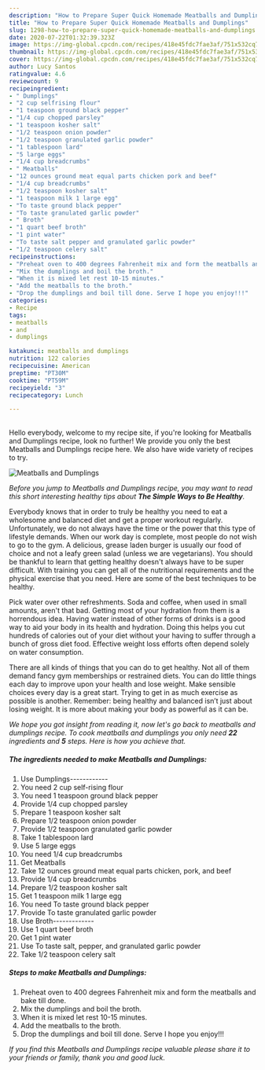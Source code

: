 ```yaml
---
description: "How to Prepare Super Quick Homemade Meatballs and Dumplings"
title: "How to Prepare Super Quick Homemade Meatballs and Dumplings"
slug: 1298-how-to-prepare-super-quick-homemade-meatballs-and-dumplings
date: 2020-07-22T01:32:39.323Z
image: https://img-global.cpcdn.com/recipes/418e45fdc7fae3af/751x532cq70/meatballs-and-dumplings-recipe-main-photo.jpg
thumbnail: https://img-global.cpcdn.com/recipes/418e45fdc7fae3af/751x532cq70/meatballs-and-dumplings-recipe-main-photo.jpg
cover: https://img-global.cpcdn.com/recipes/418e45fdc7fae3af/751x532cq70/meatballs-and-dumplings-recipe-main-photo.jpg
author: Lucy Santos
ratingvalue: 4.6
reviewcount: 9
recipeingredient:
- " Dumplings"
- "2 cup selfrising flour"
- "1 teaspoon ground black pepper"
- "1/4 cup chopped parsley"
- "1 teaspoon kosher salt"
- "1/2 teaspoon onion powder"
- "1/2 teaspoon granulated garlic powder"
- "1 tablespoon lard"
- "5 large eggs"
- "1/4 cup breadcrumbs"
- " Meatballs"
- "12 ounces ground meat equal parts chicken pork and beef"
- "1/4 cup breadcrumbs"
- "1/2 teaspoon kosher salt"
- "1 teaspoon milk 1 large egg"
- "To taste ground black pepper"
- "To taste granulated garlic powder"
- " Broth"
- "1 quart beef broth"
- "1 pint water"
- "To taste salt pepper and granulated garlic powder"
- "1/2 teaspoon celery salt"
recipeinstructions:
- "Preheat oven to 400 degrees Fahrenheit mix and form the meatballs and bake till done."
- "Mix the dumplings and boil the broth."
- "When it is mixed let rest 10-15 minutes."
- "Add the meatballs to the broth."
- "Drop the dumplings and boil till done. Serve I hope you enjoy!!!"
categories:
- Recipe
tags:
- meatballs
- and
- dumplings

katakunci: meatballs and dumplings 
nutrition: 122 calories
recipecuisine: American
preptime: "PT30M"
cooktime: "PT59M"
recipeyield: "3"
recipecategory: Lunch

---
```

<br>
Hello everybody, welcome to my recipe site, if you're looking for Meatballs and Dumplings recipe, look no further! We provide you only the best Meatballs and Dumplings recipe here. We also have wide variety of recipes to try.
<br>


![Meatballs and Dumplings](https://img-global.cpcdn.com/recipes/418e45fdc7fae3af/751x532cq70/meatballs-and-dumplings-recipe-main-photo.jpg)

<i>Before you jump to Meatballs and Dumplings recipe, you may want to read this short interesting healthy tips about <strong>The Simple Ways to Be Healthy</strong>.</i>

Everybody knows that in order to truly be healthy you need to eat a wholesome and balanced diet and get a proper workout regularly. Unfortunately, we do not always have the time or the power that this type of lifestyle demands. When our work day is complete, most people do not wish to go to the gym. A delicious, grease laden burger is usually our food of choice and not a leafy green salad (unless we are vegetarians). You should be thankful to learn that getting healthy doesn't always have to be super difficult. With training you can get all of the nutritional requirements and the physical exercise that you need. Here are some of the best techniques to be healthy.

Pick water over other refreshments. Soda and coffee, when used in small amounts, aren't that bad. Getting most of your hydration from them is a horrendous idea. Having water instead of other forms of drinks is a good way to aid your body in its health and hydration. Doing this helps you cut hundreds of calories out of your diet without your having to suffer through a bunch of gross diet food. Effective weight loss efforts often depend solely on water consumption.

There are all kinds of things that you can do to get healthy. Not all of them demand fancy gym memberships or restrained diets. You can do little things each day to improve upon your health and lose weight. Make sensible choices every day is a great start. Trying to get in as much exercise as possible is another. Remember: being healthy and balanced isn’t just about losing weight. It is more about making your body as powerful as it can be. 


<i>We hope you got insight from reading it, now let's go back to meatballs and dumplings recipe. To cook meatballs and dumplings you only need <strong>22</strong> ingredients and <strong>5</strong> steps. Here is how you achieve that.
</i>

##### The ingredients needed to make Meatballs and Dumplings:

1. Use  Dumplings------------
1. You need 2 cup self-rising flour
1. You need 1 teaspoon ground black pepper
1. Provide 1/4 cup chopped parsley
1. Prepare 1 teaspoon kosher salt
1. Prepare 1/2 teaspoon onion powder
1. Provide 1/2 teaspoon granulated garlic powder
1. Take 1 tablespoon lard
1. Use 5 large eggs
1. You need 1/4 cup breadcrumbs
1. Get  Meatballs
1. Take 12 ounces ground meat equal parts chicken, pork, and beef
1. Provide 1/4 cup breadcrumbs
1. Prepare 1/2 teaspoon kosher salt
1. Get 1 teaspoon milk 1 large egg
1. You need To taste ground black pepper
1. Provide To taste granulated garlic powder
1. Use  Broth-------------
1. Use 1 quart beef broth
1. Get 1 pint water
1. Use To taste salt, pepper, and granulated garlic powder
1. Take 1/2 teaspoon celery salt


##### Steps to make Meatballs and Dumplings:

1. Preheat oven to 400 degrees Fahrenheit mix and form the meatballs and bake till done.
1. Mix the dumplings and boil the broth.
1. When it is mixed let rest 10-15 minutes.
1. Add the meatballs to the broth.
1. Drop the dumplings and boil till done. Serve I hope you enjoy!!!


<i>If you find this Meatballs and Dumplings recipe valuable please share it to your friends or family, thank you and good luck.</i>
